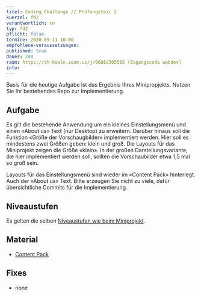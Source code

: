 ```yaml
---
titel: Coding Challenge // Prüfungsteil 2
kuerzel: fd2
verantwortlich: cn
typ: fd2
pflicht: false
termine: 2020-09-11 10:00
empfohlene-voraussetzungen: 
published: true
dauer: 240
raum: https://th-koeln.zoom.us/j/96882305585 (Zugangscode webdev)
info: 
---
```


Basis für die heutige Aufgabe ist das Ergebnis Ihres Minipropjekts. Nutzen Sie Ihr bestehendes Repo zur Implementierung. 

## Aufgabe 
Es gilt die bestehende Anwendung um ein kleines Einstellungsmenü und einen «About us» Text (nur Desktop) zu erweitern. Darüber hinaus soll die Funktion «Größe der Vorschaugbilder» implementiert werden. Hier soll es mindestens zwei Größen geben: klein und groß. Die Layouts für das Miniprojekt zeigen die Größe «klein». In der großen Darstellungsvariante, die hier implementiert werden soll, sollten die Vorschaubilder etwa 1,5 mal so groß sein.

Layouts für das Einstellungsmenü sind wieder im «Content Pack» hinterlegt. Auch der «About us» Text. Bitte erzeugen Sie nicht zu viele, dafür übersichtliche Commits für die Implementierung.

## Niveaustufen
Es gelten die selben [Niveaustufen wie beim Miniprojekt](/mi-bachelor-webdevelopment/lehrveranstaltungen/fd-pruefung-teil-1/).

## Material
- [Content Pack](https://github.com/mi-classroom/content-pack-wd-miniprojekt-2020)

## Fixes
- none
